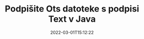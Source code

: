---
############################# Static ############################
layout: "auto-gen-signature"
date: 2022-03-01T15:12:22
draft: false
operation: Sign
signaturetype: Text
fileformat: Ots
productName: Java
lang: sl
productCode: java
otherformats: pdf doc docx docm dot dotm dotx odt ott rtf xls xlsx xlsm xlsb csv ods ots xltx xltm ppt pptx pps ppsx odp otp potx potm pptm ppsm png jpg bmp gif tiff svg webp wmf
breadcrumb: Put Text signature on Ots for Java

############################# Head ############################
head_title: "Ustvarite besedilne elektronske podpise v datoteko Ots z Java"
head_description: "Vstavite e-podpis Text v datoteko Ots za Java z nekaj vrsticami kode. Uporabite API za podpis dokumentov GroupDocs za podpis na desetine formatov datotek."

############################# Header ############################
title: "Podpišite Ots datoteke s podpisi Text v Java"
description: "Kako dodati podpis Text z nekaj vrsticami kode Java"
bg_image: "https://cms.admin.containerize.com/templates/aspose/App_Themes/V3/images/bg/header1.png"
bg_overlay: false
button:
    enable: true

############################# SubMenu ############################
submenu:
    enable: true

    left:
        img_alt: "GroupDocs.Signature for Java"
        image: "https://cms.admin.containerize.com/templates/groupdocs/images/product-logos/90x90-noborder/groupdocs-signature-java.png"
        product: "GroupDocs.Signature"
        platform: "Java"



############################# About ############################
about:
    enable: true
    title: "O API-ju GroupDocs.Signature for Java"
    content: |
        [GroupDocs.Signature for Java](https://products.groupdocs.com/signature/java/) je priljubljen API za e-podpisovanje digitalnih dokumentov. Na voljo so podpisi, kot so besedila, slike, digitalna potrdila, črtne kode, QR-kode, žigi ali metapodatki. Podpise lahko postavite na datoteke PDF, dokumente MS Word, delovne zvezke MS Excel, predstavitve MS PowerPoint, datoteke Adobe Photoshop in različne formate slik. Stranke lahko podpišejo svoj dokument in posodabljajo, iščejo, preverjajo, brišejo ali si predogledajo e-podpise, ki so bili na teh dokumentih. Poleg tega je na voljo veliko možnosti za prilagajanje podpisov.
    

############################# Steps ############################
steps:
    enable: true
    title_left: "Koraki za podpis Ots z Text v Java"
    content_left: |
        [GroupDocs.Signature for Java](https://products.groupdocs.com/signature/java/) omogoča hitro in enostavno podpisovanje dokumentov Ots s podpisi Text.
        
        * Ustvarite primerek razreda podpisa, ki zagotavlja datoteko Ots, ki naj bi se podpisala kot pot ali pomnilniški tok
        * Instanciirajte razred SignOptions in nastavite vse zahtevane podatke.
        * Prikličite metodo Signature.Sign(), ki posreduje izhodno datoteko Ots ali pomnilniški tok

    title_right: " Sistemske zahteve"
    content_right: |
        GroupDocs.Signature for Java so podprti na vseh glavnih platformah in operacijskih sistemih. Preden izvedete spodnjo kodo, se prepričajte, da imate v sistemu nameščene naslednje predpogoje.

        * Operacijski sistemi: Microsoft Windows, Linux, MacOS
        * Razvojna okolja: NetBeans, Intellij IDEA, Eclipse, etc.
        * Java runtime: J2SE 6.0 and above
        * Pridobite najnovejši GroupDocs.Signature for Java iz [Maven](https://repository.groupdocs.com/webapp/#/artifacts/browse/tree/General/repo/com/groupdocs/groupdocs-signature)
         
    code: |
        ```java    
                
        // Set up input Ots file
        String filePath = "input.ots";
        // Set up output file
        String outputFilePath = "output.ots";

        // Instantiate Signature for input file
        Signature signature = new Signature(filePath);

        //Provide sign options
        TextSignOptions options = new TextSignOptions("John Smith");

        // set signature position
        options.setLeft(50);
        options.setTop(200);

        // sign Ots document
        SignResult result = signature.sign(outputFilePath, options);

        ```

############################# Demos ############################
demos:
    enable: true
    title: "Podpisovanje dokumentov Ots z Text Live Demo"
    content: |
       Takoj zdaj podpišite datoteko Ots z različnimi podpisi, tako da obiščete spletno mesto [GroupDocs.Signature App](https://products.groupdocs.app/signature/family). Brezplačna spletna predstavitev čaka na vas.          

############################# More Formats ############################
more_formats:
    enable: true
    title: "Drugi podprti podpisi Text za Java"
    content: |
        "Ots lahko podpišete tudi z drugimi vrstami podpisov. Oglejte si spodnji seznam."
    format: 
       
       
back_to_top:
    enable: true
---